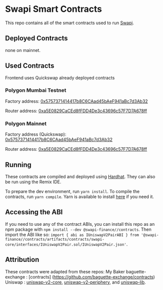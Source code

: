 # Swapi Smart Contracts
This repo contains all of the smart contracts used to run [Swapi](https://www.swapi.finance/).

## Deployed Contracts
none on mainnet.

## Used Contracts
Frontend uses Quickswap already deployed contracts

### Polygon Mumbai Testnet

Factory address: [0x5757371414417b8C6CAad45bAeF941aBc7d3Ab32](https://mumbai.polygonscan.com/address/0x5757371414417b8C6CAad45bAeF941aBc7d3Ab32)

Router address: [0xa5E0829CaCEd8fFDD4De3c43696c57F7D7A678ff](https://mumbai.polygonscan.com/address/0x5757371414417b8C6CAad45bAeF941aBc7d3Ab32)

### Polygon Mainnet

Factory address (Quickswap): [0x5757371414417b8C6CAad45bAeF941aBc7d3Ab32](https://polygonscan.com/address/0x5757371414417b8C6CAad45bAeF941aBc7d3Ab32)

Router address: [0xa5E0829CaCEd8fFDD4De3c43696c57F7D7A678ff](https://polygonscan.com/address/0xa5E0829CaCEd8fFDD4De3c43696c57F7D7A678ff)

## Running
These contracts are compiled and deployed using [Hardhat](https://hardhat.org/). They can also be run using the Remix IDE.

To prepare the dev environment, run `yarn install`. To compile the contracts, run `yarn compile`. Yarn is available to install [here](https://classic.yarnpkg.com/en/docs/install/#debian-stable) if you need it.

## Accessing the ABI
If you need to use any of the contract ABIs, you can install this repo as an npm package with `npm install --dev @swapi-finance//contracts`. Then import the ABI like so: `import { abi as IUniswapV2PairABI } from '@swapi-finance//contracts/artifacts/contracts/swapi-core/interfaces/IUniswapV2Pair.sol/IUniswapV2Pair.json'`.

## Attribution
These contracts were adapted from these repos:
My Baker baguette-exchange : [contracts] (https://github.com/baguette-exchange/contracts)
Uniswap : [uniswap-v2-core](https://github.com/solidity-uniswap-lib/uniswap-v2-core), [uniswap-v2-periphery](https://github.com/solidity-uniswap-lib/uniswap-v2-core), and [uniswap-lib](https://github.com/solidity-uniswap-lib/uniswap-lib).
